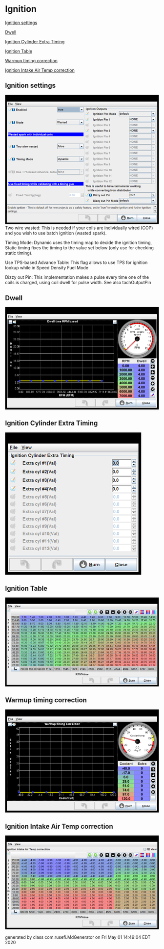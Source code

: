 # Ignition
[Ignition settings](#Ignition-settings)

[Dwell](#Dwell)

[Ignition Cylinder Extra Timing](#Ignition-Cylinder-Extra-Timing)

[Ignition Table](#Ignition-Table)

[Warmup timing correction](#Warmup-timing-correction)

[Ignition Intake Air Temp correction](#Ignition-Intake-Air-Temp-correction)

## Ignition settings
![x](overview/TS_generated/dialog_Ignition_settings.png)
Two wire wasted: This is needed if your coils are individually wired (COP) and you wish to use batch ignition (wasted spark).

Timing Mode: Dynamic uses the timing map to decide the ignition timing, Static timing fixes the timing to the value set below (only use for checking static timing).

Use TPS-based Advance Table: This flag allows to use TPS for ignition lookup while in Speed Density Fuel Mode

Dizzy out Pin: This implementation makes a pulse every time one of the coils is charged, using coil dwell for pulse width. See also tachOutputPin

## Dwell
![x](overview/TS_generated/dialog_Dwell.png)
## Ignition Cylinder Extra Timing
![x](overview/TS_generated/dialog_Ignition_Cylinder_Extra_Timing.png)
## Ignition Table
![x](overview/TS_generated/dialog_Ignition_Table.png)
## Warmup timing correction
![x](overview/TS_generated/dialog_Warmup_timing_correction.png)
## Ignition Intake Air Temp correction
![x](overview/TS_generated/dialog_Ignition_Intake_Air_Temp_correction.png)

generated by class com.rusefi.MdGenerator on Fri May 01 14:49:04 EDT 2020
